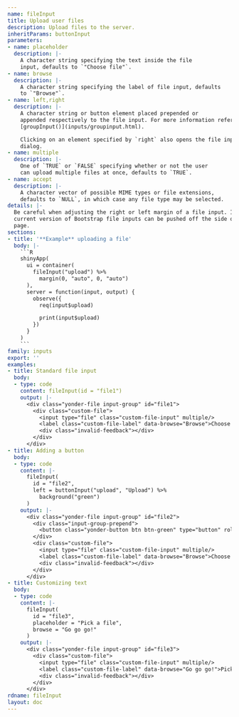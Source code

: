 ```yaml
---
name: fileInput
title: Upload user files
description: Upload files to the server.
inheritParams: buttonInput
parameters:
- name: placeholder
  description: |-
    A character string specifying the text inside the file
    input, defaults to `"Choose file"`.
- name: browse
  description: |-
    A character string specifying the label of file input, defaults
    to `"Browse"`.
- name: left,right
  description: |-
    A character string or button element placed prepended or
    appended respectively to the file input. For more information refer to
    [groupInput()](inputs/groupinput.html).

    Clicking on an element specified by `right` also opens the file input
    dialog.
- name: multiple
  description: |-
    One of `TRUE` or `FALSE` specifying whether or not the user
    can upload multiple files at once, defaults to `TRUE`.
- name: accept
  description: |-
    A character vector of possible MIME types or file extensions,
    defaults to `NULL`, in which case any file type may be selected.
details: |-
  Be careful when adjusting the right or left margin of a file input. In the
  current version of Bootstrap file inputs can be pushed off the side of a
  page.
sections:
- title: '**Example** uploading a file'
  body: |-
    ```R
    shinyApp(
      ui = container(
        fileInput("upload") %>%
          margin(0, "auto", 0, "auto")
      ),
      server = function(input, output) {
        observe({
          req(input$upload)

          print(input$upload)
        })
      }
    )
    ```
family: inputs
export: ''
examples:
- title: Standard file input
  body:
  - type: code
    content: fileInput(id = "file1")
    output: |-
      <div class="yonder-file input-group" id="file1">
        <div class="custom-file">
          <input type="file" class="custom-file-input" multiple/>
          <label class="custom-file-label" data-browse="Browse">Choose file</label>
          <div class="invalid-feedback"></div>
        </div>
      </div>
- title: Adding a button
  body:
  - type: code
    content: |-
      fileInput(
        id = "file2",
        left = buttonInput("upload", "Upload") %>%
          background("green")
      )
    output: |-
      <div class="yonder-file input-group" id="file2">
        <div class="input-group-prepend">
          <button class="yonder-button btn btn-green" type="button" role="button" id="upload">Upload</button>
        </div>
        <div class="custom-file">
          <input type="file" class="custom-file-input" multiple/>
          <label class="custom-file-label" data-browse="Browse">Choose file</label>
          <div class="invalid-feedback"></div>
        </div>
      </div>
- title: Customizing text
  body:
  - type: code
    content: |-
      fileInput(
        id = "file3",
        placeholder = "Pick a file",
        browse = "Go go go!"
      )
    output: |-
      <div class="yonder-file input-group" id="file3">
        <div class="custom-file">
          <input type="file" class="custom-file-input" multiple/>
          <label class="custom-file-label" data-browse="Go go go!">Pick a file</label>
          <div class="invalid-feedback"></div>
        </div>
      </div>
rdname: fileInput
layout: doc
---
```

